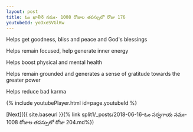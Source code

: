 ```yaml
---
layout: post
title: ఓం ఖాళీనే నమః- 1008 రోజుల తపస్సులో రోజు 176
youtubeId: yoOxeSVGlKw
---
```

 
 
Helps get goodness, bliss and peace and God's blessings
 
Helps remain focused, help generate inner energy 
 
Helps boost physical and mental health 
 
Helps remain grounded and generates a sense of gratitude towards the greater power 
 
Helps reduce bad karma
 
 
 
 


{% include youtubePlayer.html id=page.youtubeId %}
 
[Next]({{ site.baseurl }}{% link  split1/_posts/2018-06-16-ఓం సర్వగాయ నమః- 1008 రోజుల తపస్సులో రోజు 204.md%})
 
